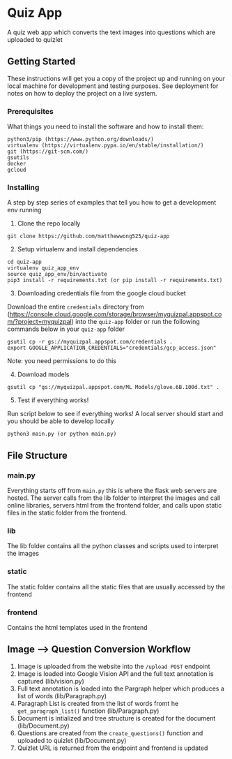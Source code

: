 # Quiz App

A quiz web app which converts the text images into questions which are uploaded to quizlet

## Getting Started

These instructions will get you a copy of the project up and running on your local machine for development and testing purposes. See deployment for notes on how to deploy the project on a live system.

### Prerequisites

What things you need to install the software and how to install them:
```
python3/pip (https://www.python.org/downloads/)
virtualenv (https://virtualenv.pypa.io/en/stable/installation/)
git (https://git-scm.com/)
gsutils
docker
gcloud
```

### Installing

A step by step series of examples that tell you how to get a development env running

1. Clone the repo locally

```
git clone https://github.com/matthewwong525/quiz-app
```

2. Setup virtualenv and install dependencies

```
cd quiz-app
virtualenv quiz_app_env
source quiz_app_env/bin/activate
pip3 install -r requirements.txt (or pip install -r requirements.txt)
```

3. Downloading credentials file from the google cloud bucket

Download the entire `credentials` directory from (https://console.cloud.google.com/storage/browser/myquizpal.appspot.com/?project=myquizpal) into the `quiz-app` folder or run the following commands below in your `quiz-app` folder

```
gsutil cp -r gs://myquizpal.appspot.com/credentials .
export GOOGLE_APPLICATION_CREDENTIALS="credentials/gcp_access.json"
```

Note: you need permissions to do this

4. Download models

```
gsutil cp "gs://myquizpal.appspot.com/ML Models/glove.6B.100d.txt" .
```

5. Test if everything works!

Run script below to see if everything works! A local server should start and you should be able to develop locally

```
python3 main.py (or python main.py)
```


## File Structure

### main.py

Everything starts off from `main.py` this is where the flask web servers are hosted. The server calls from the lib folder to interpret the images and call online libraries, servers html from the frontend folder, and calls upon static files in the static folder from the frontend.

### lib

The lib folder contains all the python classes and scripts used to interpret the images

### static

The static folder contains all the static files that are usually accessed by the frontend

### frontend

Contains the html templates used in the frontend

## Image --> Question Conversion Workflow

1. Image is uploaded from the website into the `/upload POST` endpoint
2. Image is loaded into Google Vision API and the full text annotation is captured (lib/vision.py)
3. Full text annotation is loaded into the Pargraph helper which produces a list of words (lib/Paragraph.py)
4. Paragraph List is created from the list of words fromt he `get_paragraph_list()` function (lib/Paragraph.py)
5. Document is intialized and tree structure is created for the document (lib/Document.py)
6. Questions are created from the `create_questions()` function and uploaded to quizlet (lib/Document.py)
7. Quizlet URL is returned from the endpoint and frontend is updated

